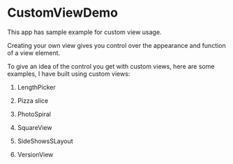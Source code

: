 # CustomViewDemo
This app has sample example for custom view usage.

Creating your own view gives you control over the appearance and function of a view element. 

To give an idea of the control you get with custom views, here are some examples, I have built using custom views:

1. LengthPicker

2. Pizza slice

3. PhotoSpiral

4. SquareView

5. SideShowsSLayout

6. VersionView

